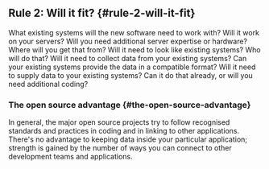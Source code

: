 ## Rule 2: Will it fit? {#rule-2-will-it-fit}

What existing systems will the new software need to work with? Will it work on your servers? Will you need additional server expertise or hardware? Where will you get that from? Will it need to look like existing systems? Who will do that? Will it need to collect data from your existing systems? Can your existing systems provide the data in a compatible format? Will it need to supply data to your existing systems? Can it do that already, or will you need additional coding?

### The open source advantage {#the-open-source-advantage}

In general, the major open source projects try to follow recognised standards and practices in coding and in linking to other applications. There's no advantage to keeping data inside your particular application; strength is gained by the number of ways you can connect to other development teams and applications.